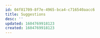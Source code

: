 ```yaml
---
id: 04f81709-8f7e-4965-bca4-c716540aacc6
title: Suggestions
desc: ''
updated: 1604769918123
created: 1604769918123
---
```


